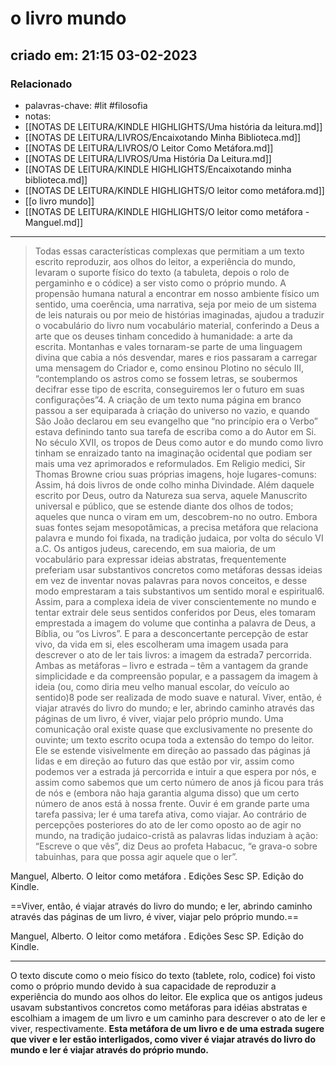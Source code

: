 # o livro mundo

## criado em: 21:15 03-02-2023

### Relacionado

- palavras-chave: #lit #filosofia 
- notas: 
- [[NOTAS DE LEITURA/KINDLE HIGHLIGHTS/Uma história da leitura.md]]
- [[NOTAS DE LEITURA/LIVROS/Encaixotando Minha Biblioteca.md]]
- [[NOTAS DE LEITURA/LIVROS/O Leitor Como Metáfora.md]]
- [[NOTAS DE LEITURA/LIVROS/Uma História Da Leitura.md]]
- [[NOTAS DE LEITURA/KINDLE HIGHLIGHTS/Encaixotando minha biblioteca.md]]
- [[NOTAS DE LEITURA/KINDLE HIGHLIGHTS/O leitor como metáfora.md]]
- [[o livro mundo]] 
- [[NOTAS DE LEITURA/KINDLE HIGHLIGHTS/O leitor como metáfora - Manguel.md]]
---

>Todas essas características complexas que permitiam a um texto escrito reproduzir, aos olhos do leitor, a experiência do mundo, levaram o suporte físico do texto (a tabuleta, depois o rolo de pergaminho e o códice) a ser visto como o próprio mundo. A propensão humana natural a encontrar em nosso ambiente físico um sentido, uma coerência, uma narrativa, seja por meio de um sistema de leis naturais ou por meio de histórias imaginadas, ajudou a traduzir o vocabulário do livro num vocabulário material, conferindo a Deus a arte que os deuses tinham concedido à humanidade: a arte da escrita. Montanhas e vales tornaram-se parte de uma linguagem divina que cabia a nós desvendar, mares e rios passaram a carregar uma mensagem do Criador e, como ensinou Plotino no século III, “contemplando os astros como se fossem letras, se soubermos decifrar esse tipo de escrita, conseguiremos ler o futuro em suas configurações”4. A criação de um texto numa página em branco passou a ser equiparada à criação do universo no vazio, e quando São João declarou em seu evangelho que “no princípio era o Verbo” estava definindo tanto sua tarefa de escriba como a do Autor em Si. No século XVII, os tropos de Deus como autor e do mundo como livro tinham se enraizado tanto na imaginação ocidental que podiam ser mais uma vez aprimorados e reformulados. Em Religio medici, Sir Thomas Browne criou suas próprias imagens, hoje lugares-comuns: Assim, há dois livros de onde colho minha Divindade. Além daquele escrito por Deus, outro da Natureza sua serva, aquele Manuscrito universal e público, que se estende diante dos olhos de todos; aqueles que nunca o viram em um, descobrem-no no outro. Embora suas fontes sejam mesopotâmicas, a precisa metáfora que relaciona palavra e mundo foi fixada, na tradição judaica, por volta do século VI a.C. Os antigos judeus, carecendo, em sua maioria, de um vocabulário para expressar ideias abstratas, frequentemente preferiam usar substantivos concretos como metáforas dessas ideias em vez de inventar novas palavras para novos conceitos, e desse modo emprestaram a tais substantivos um sentido moral e espiritual6. Assim, para a complexa ideia de viver conscientemente no mundo e tentar extrair dele seus sentidos conferidos por Deus, eles tomaram emprestada a imagem do volume que continha a palavra de Deus, a Bíblia, ou “os Livros”. E para a desconcertante percepção de estar vivo, da vida em si, eles escolheram uma imagem usada para descrever o ato de ler tais livros: a imagem da estrada7 percorrida. Ambas as metáforas – livro e estrada – têm a vantagem da grande simplicidade e da compreensão popular, e a passagem da imagem à ideia (ou, como diria meu velho manual escolar, do veículo ao sentido)8 pode ser realizada de modo suave e natural. Viver, então, é viajar através do livro do mundo; e ler, abrindo caminho através das páginas de um livro, é viver, viajar pelo próprio mundo. Uma comunicação oral existe quase que exclusivamente no presente do ouvinte; um texto escrito ocupa toda a extensão do tempo do leitor. Ele se estende visivelmente em direção ao passado das páginas já lidas e em direção ao futuro das que estão por vir, assim como podemos ver a estrada já percorrida e intuir a que espera por nós, e assim como sabemos que um certo número de anos já ficou para trás de nós e (embora não haja garantia alguma disso) que um certo número de anos está à nossa frente. Ouvir é em grande parte uma tarefa passiva; ler é uma tarefa ativa, como viajar. Ao contrário de percepções posteriores do ato de ler como oposto ao de agir no mundo, na tradição judaico-cristã as palavras lidas induziam à ação: “Escreve o que vês”, diz Deus ao profeta Habacuc, “e grava-o sobre tabuinhas, para que possa agir aquele que o ler”.

Manguel, Alberto. O leitor como metáfora . Edições Sesc SP. Edição do Kindle. 

==Viver, então, é viajar através do livro do mundo; e ler, abrindo caminho através das páginas de um livro, é viver, viajar pelo próprio mundo.==

Manguel, Alberto. O leitor como metáfora . Edições Sesc SP. Edição do Kindle. 

---

O texto discute como o meio físico do texto (tablete, rolo, codice) foi visto como o próprio mundo devido à sua capacidade de reproduzir a experiência do mundo aos olhos do leitor. Ele explica que os antigos judeus usavam substantivos concretos como metáforas para idéias abstratas e escolhiam a imagem de um livro e um caminho para descrever o ato de ler e viver, respectivamente. **Esta metáfora de um livro e de uma estrada sugere que viver e ler estão interligados, como viver é viajar através do livro do mundo e ler é viajar através do próprio mundo.**
